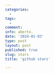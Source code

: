 ```yaml
---
categories:
  - 
tags:
  - 
comment: 
info: aberto.
date: '2024-01-03'
type: post
layout: post
published: true
slug: stars
title: 'github stars'

---
```


